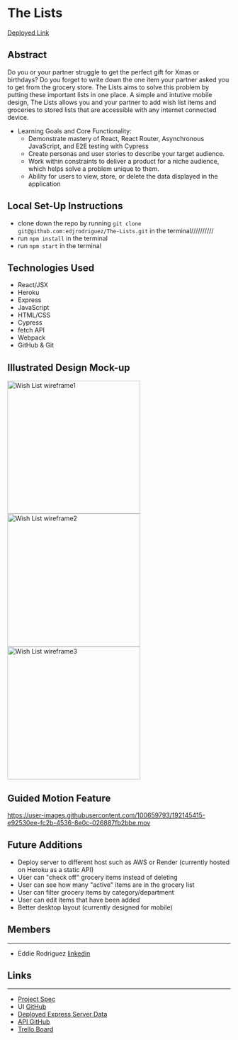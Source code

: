# The Lists 

[Deployed Link]()

## Abstract
Do you or your partner struggle to get the perfect gift for Xmas or birthdays?  Do you forget to write down the one item your partner asked you to get from the grocery store.  The Lists aims to solve this problem by putting these important lists in one place.  A simple and intutive mobile design, The Lists allows you and your partner to add wish list items and groceries to stored lists that are accessible with any internet connected device.

* Learning Goals and Core Functionality:
    * Demonstrate mastery of React, React Router, Asynchronous JavaScript, and E2E testing with Cypress
    * Create personas and user stories to describe your target audience.
    * Work within constraints to deliver a product for a niche audience, which helps solve a problem unique to them.
    * Ability for users to view, store, or delete the data displayed in the application 

## Local Set-Up Instructions
* clone down the repo by running `git clone git@github.com:edjrodriguez/The-Lists.git` in the terminal//////////
* run `npm install` in the terminal
* run `npm start` in the terminal

## Technologies Used
- React/JSX
- Heroku
- Express
- JavaScript
- HTML/CSS
- Cypress
- fetch API 
- Webpack
- GitHub & Git

## Illustrated Design Mock-up
<img width="300" alt="Wish List wireframe1" src="https://user-images.githubusercontent.com/100659793/192144592-8ac85fee-e807-499b-b032-549b8f67361b.png">
<img width="300" alt="Wish List wireframe2" src="https://user-images.githubusercontent.com/100659793/192144681-4a35b956-a496-41ad-ae21-17f49b6b6314.png">
<img width="300" alt="Wish List wireframe3" src="https://user-images.githubusercontent.com/100659793/192144753-cda8eb7c-465d-41b9-a3a0-2899e115166d.png">

## Guided Motion Feature
https://user-images.githubusercontent.com/100659793/192145415-e92530ee-fc2b-4536-8e0c-026887fb2bbe.mov

## Future Additions 
 * Deploy server to different host such as AWS or Render (currently hosted on Heroku as a static API)
 * User can "check off" grocery items instead of deleting
 * User can see how many "active" items are in the grocery list
 * User can filter grocery items by category/department
 * User can edit items that have been added
 * Better desktop layout (currently designed for mobile)

## Members
__________________________

- Eddie Rodriguez [linkedin](https://www.linkedin.com/in/edward-rodriguez-1b497423b/)

## Links
__________________________
- [Project Spec](https://frontend.turing.edu/projects/module-3/showcase.html)
- UI [GitHub]()
- [Deployed Express Server Data](https://pure-sands-51403.herokuapp.com/lists/)
- [API GitHub](https://github.com/edjrodriguez/API-Wish-List)
- [Trello Board](https://trello.com/b/psFDNxc1/wish-list-project-board)
